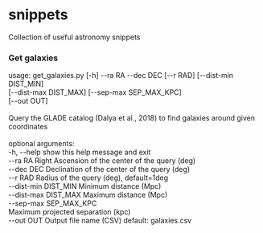# snippets
Collection of useful astronomy snippets

### Get galaxies
usage: get_galaxies.py [-h] --ra RA --dec DEC [--r RAD] [--dist-min DIST_MIN]<br>
                       [--dist-max DIST_MAX] [--sep-max SEP_MAX_KPC]<br>
                       [--out OUT]<br>
<br>
Query the GLADE catalog (Dalya et al., 2018) to find galaxies around given coordinates<br>
<br>
optional arguments:<br>
  -h, --help            show this help message and exit<br>
  --ra RA               Right Ascension of the center of the query (deg)<br>
  --dec DEC             Declination of the center of the query (deg)<br>
  --r RAD               Radius of the query (deg), default=1deg<br>
  --dist-min DIST_MIN   Minimum distance (Mpc)<br>
  --dist-max DIST_MAX   Maximum distance (Mpc)<br>
  --sep-max SEP_MAX_KPC<br>
                        Maximum projected separation (kpc)<br>
  --out OUT             Output file name (CSV) default: galaxies.csv<br>
